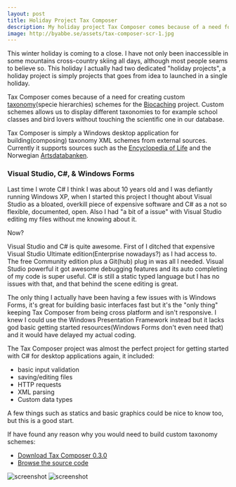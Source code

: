 ```yaml
---
layout: post
title: Holiday Project Tax Composer
description: My holiday project Tax Composer comes because of a need for creating custom taxonomy schemes for the Biocaching project.
image: http://byabbe.se/assets/tax-composer-scr-1.jpg
---
```

This winter holiday is coming to a close. I have not only been inaccessible in some mountains cross-country skiing all days, although most people seams to believe so. This holiday I actually had two dedicated "holiday projects", a holiday project is simply projects that goes from idea to launched in a single holiday.

Tax Composer comes because of a need for creating custom [taxonomy](https://en.wikipedia.org/wiki/Taxonomy_(biology))(specie hierarchies) schemes for the [Biocaching](http://biocaching.com/) project. Custom schemes allows us to display different taxonomies to for example school classes and bird lovers without touching the scientific one in our database.

Tax Composer is simply a Windows desktop application for building(composing) taxonomy XML schemes from external sources. Currently it supports sources such as the [Encyclopedia of Life](http://eol.org/) and the Norwegian [Artsdatabanken](http://www.artsdatabanken.no/).

### Visual Studio, C\#, & Windows Forms

Last time I wrote C\# I think I was about 10 years old and I was defiantly running Windows XP, when I started this project I thought about Visual Studio as a bloated, overkill piece of expensive software and C# as a not so flexible, documented, open. Also I had "a bit of a issue" with Visual Studio editing my files without me knowing about it.

Now?

Visual Studio and C\# is quite awesome. First of I ditched that expensive Visual Studio Ultimate edition(Enterprise nowadays?) as I had access to. The free Community edition plus a Git(hub) plug in was all I needed. Visual Studio powerful it got awesome debugging features and its auto completing of my code is super useful. C\# is still a static typed language but I has no issues with that, and that behind the scene editing is great.

The only thing I actually have been having a few issues with is Windows Forms, it's great for building basic interfaces fast but it's the "only thing" keeping Tax Composer from being cross platform and isn't responsive. I knew I could use the Windows Presentation Framework instead but it lacks god basic getting started resources(Windows Forms don't even need that) and it would have delayed my actual coding.    

The Tax Composer project was almost the perfect project for getting started with C\# for desktop applications again, it included\:

 - basic input validation
 - saving/editing files
 - HTTP requests
 - XML parsing
 - Custom data types

A few things such as statics and basic graphics could be nice to know too, but this is a good start.

If have found any reason why you would need to build custom taxonomy schemes\:

 - [Download Tax Composer 0.3.0](https://github.com/Biocaching/Tax-Composer/releases/tag/0.3.0)
 - [Browse the source code](https://github.com/Biocaching/Tax-Composer)

![screenshot](http://byabbe.se/assets/tax-composer-scr-1.jpg)
![screenshot](http://byabbe.se/assets/tax-composer-scr-2.png)

